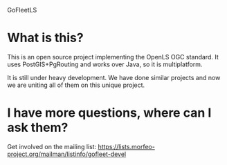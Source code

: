 GoFleetLS


# What is this? 

This is an open source project implementing the OpenLS OGC standard. It uses PostGIS+PgRouting and works over Java, so it is multiplatform.

It is still under heavy development. We have done similar projects and now we are uniting all of them on this unique project. 

#  I have more questions, where can I ask them? 

Get involved on the mailing list: https://lists.morfeo-project.org/mailman/listinfo/gofleet-devel
